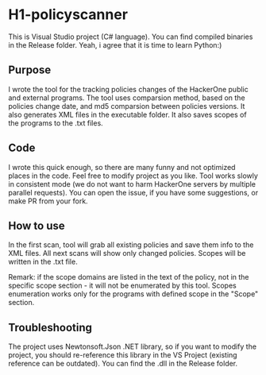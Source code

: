 # H1-policyscanner
This is Visual Studio project (C# language). You can find compiled binaries in the Release folder. Yeah, i agree that it is time to learn Python:)

## Purpose
I wrote the tool for the tracking policies changes of the HackerOne public and external programs.
The tool uses comparsion method, based on the policies change date, and md5 comparsion between policies versions. It also generates XML files in the executable folder. It also saves scopes of the programs to the .txt files.

## Code
I wrote this quick enough, so there are many funny and not optimized places in the code. Feel free to modify project as you like.
Tool works slowly in consistent mode (we do not want to harm HackerOne servers by multiple parallel requests). You can open the issue, if you have some suggestions, or make PR from your fork.

## How to use
In the first scan, tool will grab all existing policies and save them info to the XML files. All next scans will show only changed policies. Scopes will be written in the .txt file.

Remark: if the scope domains are listed in the text of the policy, not in the specific scope section - it will not be enumerated by this tool. Scopes enumeration works only for the programs with defined scope in the "Scope" section.


## Troubleshooting
The project uses Newtonsoft.Json .NET library, so if you want to modify the project, you should re-reference this library in the VS Project (existing reference can be outdated). You can find the .dll in the Release folder.
